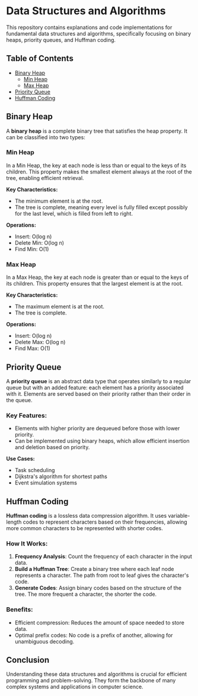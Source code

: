 # Data Structures and Algorithms

This repository contains explanations and code implementations for fundamental data structures and algorithms, specifically focusing on binary heaps, priority queues, and Huffman coding.

## Table of Contents

- [Binary Heap](#binary-heap)
  - [Min Heap](#min-heap)
  - [Max Heap](#max-heap)
- [Priority Queue](#priority-queue)
- [Huffman Coding](#huffman-coding)

## Binary Heap

A **binary heap** is a complete binary tree that satisfies the heap property. It can be classified into two types:

### Min Heap

In a Min Heap, the key at each node is less than or equal to the keys of its children. This property makes the smallest element always at the root of the tree, enabling efficient retrieval.

**Key Characteristics:**
- The minimum element is at the root.
- The tree is complete, meaning every level is fully filled except possibly for the last level, which is filled from left to right.

**Operations:**
- Insert: O(log n)
- Delete Min: O(log n)
- Find Min: O(1)

### Max Heap

In a Max Heap, the key at each node is greater than or equal to the keys of its children. This property ensures that the largest element is at the root.

**Key Characteristics:**
- The maximum element is at the root.
- The tree is complete.

**Operations:**
- Insert: O(log n)
- Delete Max: O(log n)
- Find Max: O(1)

## Priority Queue

A **priority queue** is an abstract data type that operates similarly to a regular queue but with an added feature: each element has a priority associated with it. Elements are served based on their priority rather than their order in the queue.

### Key Features:
- Elements with higher priority are dequeued before those with lower priority.
- Can be implemented using binary heaps, which allow efficient insertion and deletion based on priority.

**Use Cases:**
- Task scheduling
- Dijkstra's algorithm for shortest paths
- Event simulation systems

## Huffman Coding

**Huffman coding** is a lossless data compression algorithm. It uses variable-length codes to represent characters based on their frequencies, allowing more common characters to be represented with shorter codes.

### How It Works:
1. **Frequency Analysis**: Count the frequency of each character in the input data.
2. **Build a Huffman Tree**: Create a binary tree where each leaf node represents a character. The path from root to leaf gives the character's code.
3. **Generate Codes**: Assign binary codes based on the structure of the tree. The more frequent a character, the shorter the code.

### Benefits:
- Efficient compression: Reduces the amount of space needed to store data.
- Optimal prefix codes: No code is a prefix of another, allowing for unambiguous decoding.

## Conclusion

Understanding these data structures and algorithms is crucial for efficient programming and problem-solving. They form the backbone of many complex systems and applications in computer science.
